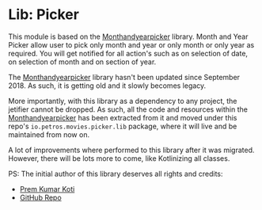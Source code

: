 # Lib: Picker

This module is based on the [Monthandyearpicker](https://mvnrepository.com/artifact/com.whiteelephant/monthandyearpicker) library.
Month and Year Picker allow user to pick only month and year or only month or only year as required. You will get
notified for all action's such as on selection of date, on selection of month and on section of year.

The [Monthandyearpicker](https://mvnrepository.com/artifact/com.whiteelephant/monthandyearpicker) library  hasn't been
updated since September 2018. As such, it is getting old and it slowly becomes legacy.

More importantly, with this library as a dependency to any project, the jetifier cannot be dropped. As such, all the
code and resources within the [Monthandyearpicker](https://mvnrepository.com/artifact/com.whiteelephant/monthandyearpicker)
has been extracted from it and moved under this repo's `io.petros.movies.picker.lib` package, where it will live and be
maintained from now on.

A lot of improvements where performed to this library after it was migrated. However, there will be lots more to come,
like Kotlinizing all classes.

PS: The initial author of this library deserves all rights and credits:
- [Prem Kumar Koti](https://github.com/premkumarroyal)
- [GitHub Repo](https://github.com/premkumarroyal/MonthAndYearPicker)
